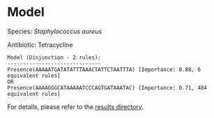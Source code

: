 
# Model

Species: *Staphylococcus aureus*

Antibiotic: Tetracycline

```
Model (Disjunction - 2 rules):
------------------------------
Presence(AAAAATGATATATTTAAACTATTCTAATTTA) [Importance: 0.88, 6 equivalent rules]
OR
Presence(AAAAGGGCATAAAAATCCCAGTGATAAATAC) [Importance: 0.71, 484 equivalent rules]

```

For details, please refer to the [results directory](../../../../../results/scm_b/staphylococcus%20aureus/tetracycline/repeat_0/).


